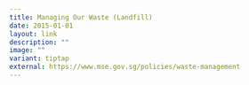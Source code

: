 ```yaml
---
title: Managing Our Waste (Landfill)
date: 2015-01-01
layout: link
description: ""
image: ""
variant: tiptap
external: https://www.mse.gov.sg/policies/waste-management
---
```

